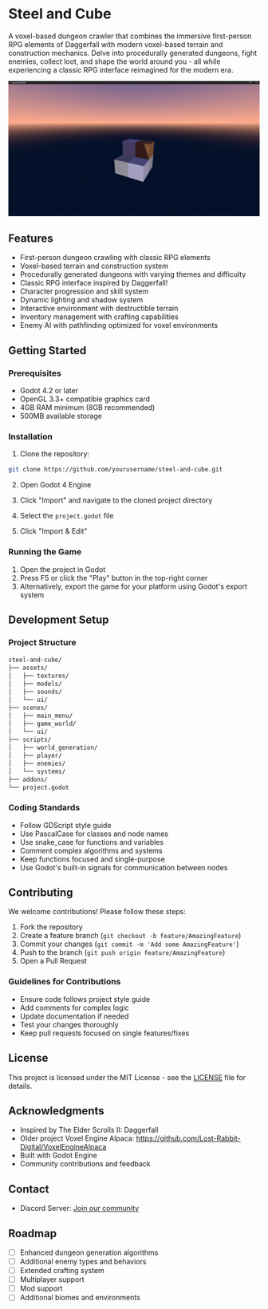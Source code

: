 # Steel and Cube

A voxel-based dungeon crawler that combines the immersive first-person RPG elements of Daggerfall with modern voxel-based terrain and construction mechanics. Delve into procedurally generated dungeons, fight enemies, collect loot, and shape the world around you - all while experiencing a classic RPG interface reimagined for the modern era.

![Game Screenshot](github_screenshots/screenshot_1.png)

## Features

- First-person dungeon crawling with classic RPG elements
- Voxel-based terrain and construction system
- Procedurally generated dungeons with varying themes and difficulty
- Classic RPG interface inspired by Daggerfall!
- Character progression and skill system
- Dynamic lighting and shadow system
- Interactive environment with destructible terrain
- Inventory management with crafting capabilities
- Enemy AI with pathfinding optimized for voxel environments

## Getting Started

### Prerequisites

- Godot 4.2 or later
- OpenGL 3.3+ compatible graphics card
- 4GB RAM minimum (8GB recommended)
- 500MB available storage

### Installation

1. Clone the repository:
```bash
git clone https://github.com/yourusername/steel-and-cube.git
```

2. Open Godot 4 Engine

3. Click "Import" and navigate to the cloned project directory

4. Select the `project.godot` file

5. Click "Import & Edit"

### Running the Game

1. Open the project in Godot
2. Press F5 or click the "Play" button in the top-right corner
3. Alternatively, export the game for your platform using Godot's export system

## Development Setup

### Project Structure

```
steel-and-cube/
├── assets/
│   ├── textures/
│   ├── models/
│   ├── sounds/
│   └── ui/
├── scenes/
│   ├── main_menu/
│   ├── game_world/
│   └── ui/
├── scripts/
│   ├── world_generation/
│   ├── player/
│   ├── enemies/
│   └── systems/
├── addons/
└── project.godot
```

### Coding Standards

- Follow GDScript style guide
- Use PascalCase for classes and node names
- Use snake_case for functions and variables
- Comment complex algorithms and systems
- Keep functions focused and single-purpose
- Use Godot's built-in signals for communication between nodes

## Contributing

We welcome contributions! Please follow these steps:

1. Fork the repository
2. Create a feature branch (`git checkout -b feature/AmazingFeature`)
3. Commit your changes (`git commit -m 'Add some AmazingFeature'`)
4. Push to the branch (`git push origin feature/AmazingFeature`)
5. Open a Pull Request

### Guidelines for Contributions

- Ensure code follows project style guide
- Add comments for complex logic
- Update documentation if needed
- Test your changes thoroughly
- Keep pull requests focused on single features/fixes

## License

This project is licensed under the MIT License - see the [LICENSE](LICENSE) file for details.

## Acknowledgments

- Inspired by The Elder Scrolls II: Daggerfall
- Older project Voxel Engine Alpaca: https://github.com/Lost-Rabbit-Digital/VoxelEngineAlpaca
- Built with Godot Engine
- Community contributions and feedback

## Contact

- Discord Server: [Join our community](https://discord.gg/Y7caBf7gBj)

## Roadmap

- [ ] Enhanced dungeon generation algorithms
- [ ] Additional enemy types and behaviors
- [ ] Extended crafting system
- [ ] Multiplayer support
- [ ] Mod support
- [ ] Additional biomes and environments